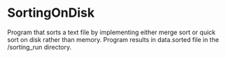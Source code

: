 # SortingOnDisk
Program that sorts a text file by implementing either merge sort or quick sort on disk rather than memory. Program results in data.sorted file in the /sorting_run directory.
